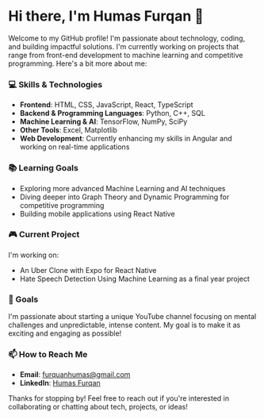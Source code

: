 # Hi there, I'm Humas Furqan 👋

Welcome to my GitHub profile! I'm passionate about technology, coding, and building impactful solutions. I'm currently working on projects that range from front-end development to machine learning and competitive programming. Here's a bit more about me:

### 💻 Skills & Technologies
- **Frontend**: HTML, CSS, JavaScript, React, TypeScript
- **Backend & Programming Languages**: Python, C++, SQL
- **Machine Learning & AI**: TensorFlow, NumPy, SciPy
- **Other Tools**: Excel, Matplotlib
- **Web Development**: Currently enhancing my skills in Angular and working on real-time applications

### 📚 Learning Goals
- Exploring more advanced Machine Learning and AI techniques
- Diving deeper into Graph Theory and Dynamic Programming for competitive programming
- Building mobile applications using React Native

### 🎮 Current Project
I'm working on:
- An Uber Clone with Expo for React Native
- Hate Speech Detection Using Machine Learning as a final year project

### 🌟 Goals
I'm passionate about starting a unique YouTube channel focusing on mental challenges and unpredictable, intense content. My goal is to make it as exciting and engaging as possible!

### 📫 How to Reach Me
- **Email**: [furquanhumas@gmail.com](mailto:furquanhumas@gmail.com)
- **LinkedIn**: [Humas Furqan](https://www.linkedin.com/in/humas-furquan-7b2961216/)

Thanks for stopping by! Feel free to reach out if you're interested in collaborating or chatting about tech, projects, or ideas!

